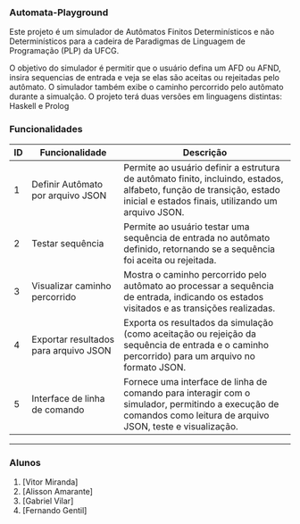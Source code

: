 ### Automata-Playground

Este projeto é um simulador de Autômatos Finitos Determinísticos e não Determinísticos para a cadeira de Paradigmas de Linguagem de Programação (PLP) da UFCG.

O objetivo do simulador é permitir que o usuário defina um AFD ou AFND, insira sequencias de entrada e veja se elas são aceitas ou rejeitadas pelo autômato. O simulador também exibe o caminho percorrido pelo autõmato durante a simualção.
O projeto terá duas versões em linguagens distintas: Haskell e Prolog

### Funcionalidades

| ID  | Funcionalidade                          | Descrição                                                                                                                                      |
| --- | --------------------------------------- | ---------------------------------------------------------------------------------------------------------------------------------------------- |
| 1   | Definir Autômato por arquivo JSON       | Permite ao usuário definir a estrutura de autômato finito, incluindo, estados, alfabeto, função de transição, estado inicial e estados finais, utilizando um arquivo JSON. |
| 2   | Testar sequência                        | Permite ao usuário testar uma sequência de entrada no autômato definido, retornando se a sequência foi aceita ou rejeitada.                    |
| 3   | Visualizar caminho percorrido           | Mostra o caminho percorrido pelo autômato ao processar a sequência de entrada, indicando os estados visitados e as transições realizadas.       |
| 4   | Exportar resultados para arquivo JSON   | Exporta os resultados da simulação (como aceitação ou rejeição da sequência de entrada e o caminho percorrido) para um arquivo no formato JSON.  |
| 5   | Interface de linha de comando           | Fornece uma interface de linha de comando para interagir com o simulador, permitindo a execução de comandos como leitura de arquivo JSON, teste e visualização. |

---

### Alunos
1. [Vitor Miranda]
2. [Alisson Amarante]
3. [Gabriel Vilar]
4. [Fernando Gentil]
